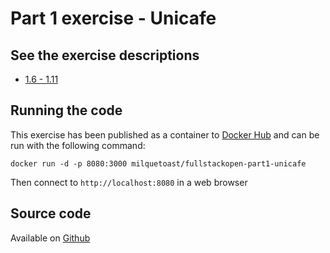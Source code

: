 # Part 1 exercise - Unicafe

## See the exercise descriptions

  - [1.6 - 1.11](https://fullstackopen.com/en/part1/a_more_complex_state_debugging_react_apps#exercises-1-6-1-14)

## Running the code

This exercise has been published as a container to [Docker Hub](https://hub.docker.com/r/milquetoast/fullstackopen-part1-unicafe)
and can be run with the following command:

```
docker run -d -p 8080:3000 milquetoast/fullstackopen-part1-unicafe
```

Then connect to `http://localhost:8080` in a web browser

## Source code 

Available on [Github](https://github.com/dallasyoung/fullstackopen)